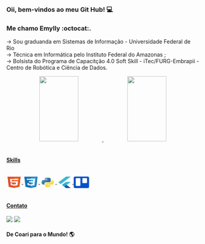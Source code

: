### Oii, bem-vindos ao meu Git Hub! :computer:
### Me chamo Emylly :octocat:. 

&rarr; Sou graduanda em Sistemas de Informação - Universidade Federal de Rio <br> 
&rarr; Técnica em Informática pelo Instituto   Federal do Amazonas ;<br>
&rarr; Bolsista do Programa de Capacitção 4.0 Soft Skill - iTec/FURG-Embrapii - Centro de Robótica e Ciência de Dados.


<div align="center">
  <a href="https://github.com/Emylly-Guimaraes">
  <img  height="170em" width="45%" src="https://github-readme-stats.vercel.app/api?username=Emylly-Guimaraes&show_icons=true&theme=dracula"/>
  <img  height="170em" width="45%" src="https://github-readme-stats.vercel.app/api/top-langs/?username=Emylly-Guimaraes&layout=compact&langs_count=7&theme=radical"/>
</div><br>

#### Skills

<div style="display: inline_block"><br>
  <img align="center" alt="HTML" height="30" width="40" src="https://raw.githubusercontent.com/devicons/devicon/master/icons/html5/html5-original.svg">
  <img align="center" alt="CSS" height="30" width="40" src="https://raw.githubusercontent.com/devicons/devicon/master/icons/css3/css3-original.svg">
  <img align="center" alt="Python" height="30" width="40" src="https://raw.githubusercontent.com/devicons/devicon/master/icons/python/python-original.svg">
  <img align="center" alt="flutter" height="30" width="40" src="https://raw.githubusercontent.com/devicons/devicon/1119b9f84c0290e0f0b38982099a2bd027a48bf1/icons/flutter/flutter-original.svg">
  <img align="center" alt="trello" height="30" width="40" src="https://raw.githubusercontent.com/devicons/devicon/1119b9f84c0290e0f0b38982099a2bd027a48bf1/icons/trello/trello-plain.svg">
</div>
<br>

#### Contato
  <div>
  <a href = "mailto:emylly.de.souza.guimaraes@gmail.com"><img src="https://img.shields.io/badge/-Gmail-%23333?style=for-the-badge&logo=gmail&logoColor=white" target="_blank"></a>
  <a href="https://www.linkedin.com/in/emylly-guimaraes/" target="_blank"><img src="https://img.shields.io/badge/-LinkedIn-%230077B5?style=for-the-badge&logo=linkedin&logoColor=white" target="_blank"></a> 
  </div>

#### De Coari para o Mundo! :earth_americas: